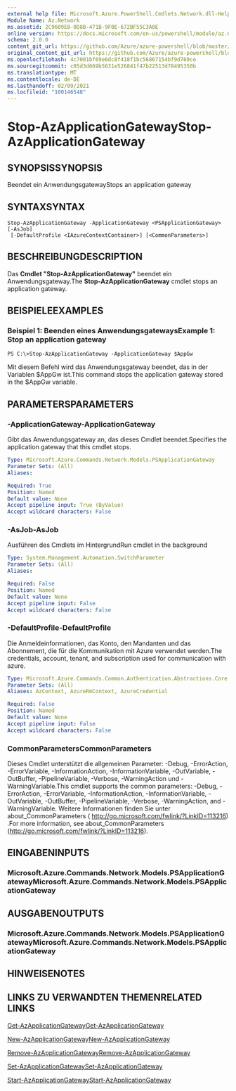 ```yaml
---
external help file: Microsoft.Azure.PowerShell.Cmdlets.Network.dll-Help.xml
Module Name: Az.Network
ms.assetid: 2C9609E8-0D8B-471B-9F0E-672BF55C3A0E
online version: https://docs.microsoft.com/en-us/powershell/module/az.network/stop-azapplicationgateway
schema: 2.0.0
content_git_url: https://github.com/Azure/azure-powershell/blob/master/src/Network/Network/help/Stop-AzApplicationGateway.md
original_content_git_url: https://github.com/Azure/azure-powershell/blob/master/src/Network/Network/help/Stop-AzApplicationGateway.md
ms.openlocfilehash: 4c7001bf69e6dc8f418f1bc56867154bf9d769ce
ms.sourcegitcommit: c05d3d669b5631e526841f47b22513d78495350b
ms.translationtype: MT
ms.contentlocale: de-DE
ms.lasthandoff: 02/09/2021
ms.locfileid: "100146548"
---
```

# <span data-ttu-id="373b7-101">Stop-AzApplicationGateway</span><span class="sxs-lookup"><span data-stu-id="373b7-101">Stop-AzApplicationGateway</span></span>

## <span data-ttu-id="373b7-102">SYNOPSIS</span><span class="sxs-lookup"><span data-stu-id="373b7-102">SYNOPSIS</span></span>
<span data-ttu-id="373b7-103">Beendet ein Anwendungsgateway</span><span class="sxs-lookup"><span data-stu-id="373b7-103">Stops an application gateway</span></span>

## <span data-ttu-id="373b7-104">SYNTAX</span><span class="sxs-lookup"><span data-stu-id="373b7-104">SYNTAX</span></span>

```
Stop-AzApplicationGateway -ApplicationGateway <PSApplicationGateway> [-AsJob]
 [-DefaultProfile <IAzureContextContainer>] [<CommonParameters>]
```

## <span data-ttu-id="373b7-105">BESCHREIBUNG</span><span class="sxs-lookup"><span data-stu-id="373b7-105">DESCRIPTION</span></span>
<span data-ttu-id="373b7-106">Das **Cmdlet "Stop-AzApplicationGateway"** beendet ein Anwendungsgateway.</span><span class="sxs-lookup"><span data-stu-id="373b7-106">The **Stop-AzApplicationGateway** cmdlet stops an application gateway.</span></span>

## <span data-ttu-id="373b7-107">BEISPIELE</span><span class="sxs-lookup"><span data-stu-id="373b7-107">EXAMPLES</span></span>

### <span data-ttu-id="373b7-108">Beispiel 1: Beenden eines Anwendungsgateways</span><span class="sxs-lookup"><span data-stu-id="373b7-108">Example 1: Stop an application gateway</span></span>
```
PS C:\>Stop-AzApplicationGateway -ApplicationGateway $AppGw
```

<span data-ttu-id="373b7-109">Mit diesem Befehl wird das Anwendungsgateway beendet, das in der Variablen $AppGw ist.</span><span class="sxs-lookup"><span data-stu-id="373b7-109">This command stops the application gateway stored in the $AppGw variable.</span></span>

## <span data-ttu-id="373b7-110">PARAMETERS</span><span class="sxs-lookup"><span data-stu-id="373b7-110">PARAMETERS</span></span>

### <span data-ttu-id="373b7-111">-ApplicationGateway</span><span class="sxs-lookup"><span data-stu-id="373b7-111">-ApplicationGateway</span></span>
<span data-ttu-id="373b7-112">Gibt das Anwendungsgateway an, das dieses Cmdlet beendet.</span><span class="sxs-lookup"><span data-stu-id="373b7-112">Specifies the application gateway that this cmdlet stops.</span></span>

```yaml
Type: Microsoft.Azure.Commands.Network.Models.PSApplicationGateway
Parameter Sets: (All)
Aliases:

Required: True
Position: Named
Default value: None
Accept pipeline input: True (ByValue)
Accept wildcard characters: False
```

### <span data-ttu-id="373b7-113">-AsJob</span><span class="sxs-lookup"><span data-stu-id="373b7-113">-AsJob</span></span>
<span data-ttu-id="373b7-114">Ausführen des Cmdlets im Hintergrund</span><span class="sxs-lookup"><span data-stu-id="373b7-114">Run cmdlet in the background</span></span>

```yaml
Type: System.Management.Automation.SwitchParameter
Parameter Sets: (All)
Aliases:

Required: False
Position: Named
Default value: None
Accept pipeline input: False
Accept wildcard characters: False
```

### <span data-ttu-id="373b7-115">-DefaultProfile</span><span class="sxs-lookup"><span data-stu-id="373b7-115">-DefaultProfile</span></span>
<span data-ttu-id="373b7-116">Die Anmeldeinformationen, das Konto, den Mandanten und das Abonnement, die für die Kommunikation mit Azure verwendet werden.</span><span class="sxs-lookup"><span data-stu-id="373b7-116">The credentials, account, tenant, and subscription used for communication with azure.</span></span>

```yaml
Type: Microsoft.Azure.Commands.Common.Authentication.Abstractions.Core.IAzureContextContainer
Parameter Sets: (All)
Aliases: AzContext, AzureRmContext, AzureCredential

Required: False
Position: Named
Default value: None
Accept pipeline input: False
Accept wildcard characters: False
```

### <span data-ttu-id="373b7-117">CommonParameters</span><span class="sxs-lookup"><span data-stu-id="373b7-117">CommonParameters</span></span>
<span data-ttu-id="373b7-118">Dieses Cmdlet unterstützt die allgemeinen Parameter: -Debug, -ErrorAction, -ErrorVariable, -InformationAction, -InformationVariable, -OutVariable, -OutBuffer, -PipelineVariable, -Verbose, -WarningAction und -WarningVariable.</span><span class="sxs-lookup"><span data-stu-id="373b7-118">This cmdlet supports the common parameters: -Debug, -ErrorAction, -ErrorVariable, -InformationAction, -InformationVariable, -OutVariable, -OutBuffer, -PipelineVariable, -Verbose, -WarningAction, and -WarningVariable.</span></span> <span data-ttu-id="373b7-119">Weitere Informationen finden Sie unter about_CommonParameters ( http://go.microsoft.com/fwlink/?LinkID=113216) .</span><span class="sxs-lookup"><span data-stu-id="373b7-119">For more information, see about_CommonParameters (http://go.microsoft.com/fwlink/?LinkID=113216).</span></span>

## <span data-ttu-id="373b7-120">EINGABEN</span><span class="sxs-lookup"><span data-stu-id="373b7-120">INPUTS</span></span>

### <span data-ttu-id="373b7-121">Microsoft.Azure.Commands.Network.Models.PSApplicationGateway</span><span class="sxs-lookup"><span data-stu-id="373b7-121">Microsoft.Azure.Commands.Network.Models.PSApplicationGateway</span></span>

## <span data-ttu-id="373b7-122">AUSGABEN</span><span class="sxs-lookup"><span data-stu-id="373b7-122">OUTPUTS</span></span>

### <span data-ttu-id="373b7-123">Microsoft.Azure.Commands.Network.Models.PSApplicationGateway</span><span class="sxs-lookup"><span data-stu-id="373b7-123">Microsoft.Azure.Commands.Network.Models.PSApplicationGateway</span></span>

## <span data-ttu-id="373b7-124">HINWEISE</span><span class="sxs-lookup"><span data-stu-id="373b7-124">NOTES</span></span>

## <span data-ttu-id="373b7-125">LINKS ZU VERWANDTEN THEMEN</span><span class="sxs-lookup"><span data-stu-id="373b7-125">RELATED LINKS</span></span>

[<span data-ttu-id="373b7-126">Get-AzApplicationGateway</span><span class="sxs-lookup"><span data-stu-id="373b7-126">Get-AzApplicationGateway</span></span>](./Get-AzApplicationGateway.md)

[<span data-ttu-id="373b7-127">New-AzApplicationGateway</span><span class="sxs-lookup"><span data-stu-id="373b7-127">New-AzApplicationGateway</span></span>](./New-AzApplicationGateway.md)

[<span data-ttu-id="373b7-128">Remove-AzApplicationGateway</span><span class="sxs-lookup"><span data-stu-id="373b7-128">Remove-AzApplicationGateway</span></span>](./Remove-AzApplicationGateway.md)

[<span data-ttu-id="373b7-129">Set-AzApplicationGateway</span><span class="sxs-lookup"><span data-stu-id="373b7-129">Set-AzApplicationGateway</span></span>](./Set-AzApplicationGateway.md)

[<span data-ttu-id="373b7-130">Start-AzApplicationGateway</span><span class="sxs-lookup"><span data-stu-id="373b7-130">Start-AzApplicationGateway</span></span>](./Start-AzApplicationGateway.md)


